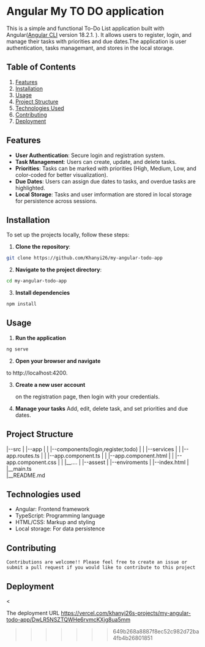 # Angular My TO  DO application

This is a simple and functional To-Do List application built with Angular([Angular CLI](https://github.com/angular/angular-cli) version 18.2.1.
). It allows users to register, login, and manage their tasks with priorities and due dates.The application is user authentication, tasks managemant, and stores in the local storage.

## Table of Contents

1. [Features](#features)
2. [Installation](#installation)
3. [Usage](#usage)
4. [Project Structure](#project-structure)
5. [Technologies Used](#technologies-used)
6. [Contributing](#contributing)
7. [Deployment](#deployment)


## Features

- **User Authentication**: Secure login and registration system.
- **Task Management**:  Users can create, update, and delete tasks.
- **Priorities**: Tasks can be marked with priorities (High, Medium, Low, and color-coded for better visualization).
- **Due Dates**:  Users can assign due dates to tasks, and overdue tasks are highlighted.
- **Local Storage**:  Tasks and user imformation are stored in local storage for persistence across sessions.


## Installation

To set up the projects locally, follow these steps:


1. **Clone the repository**:
 
 ```bash
 git clone https://github.com/Khanyi26/my-angular-todo-app
 ```


2. **Navigate to the project directory**:

```bash
cd my-angular-todo-app
```
3. **Install dependencies**

```bash
npm install 
```

## Usage

1. **Run the application**

```bash
ng serve 
```

2. **Open your browser and navigate**

to http://localhost:4200.

3. **Create a new user account**

    on the registration page, then login with your credentials.

4. **Manage your tasks**
    Add, edit, delete task, and set priorities and due dates.


## Project Structure

|--src 
|   |--app
|   |   |--components(login,register,todo)
|   |   |--services
|   |   |--app.routes.ts
|   |   |--app.component.ts
|   |   |--app.component.html
|   |   |--app.component.css
|   |   |__....
|   |--assest
|   |--enviroments
|   |--index.html
|   |__main.ts  
|__README.md


## Technologies used

- Angular: Frontend framework
- TypeScript: Programming language
- HTML/CSS: Markup and styling 
- Local storage: For data persistence

## Contributing
    Contributions are welcome!! Please feel free to create an issue or submit a pull request if you would like to contribute to this project


## Deployment
<

The deployment URL
https://vercel.com/khanyi26s-projects/my-angular-todo-app/DwLR5NSZTQWHe6rvmcKXjg8ua5mm
>>>>>>> 649b268a8887f8ec52c982d72ba4fb4b26801851
